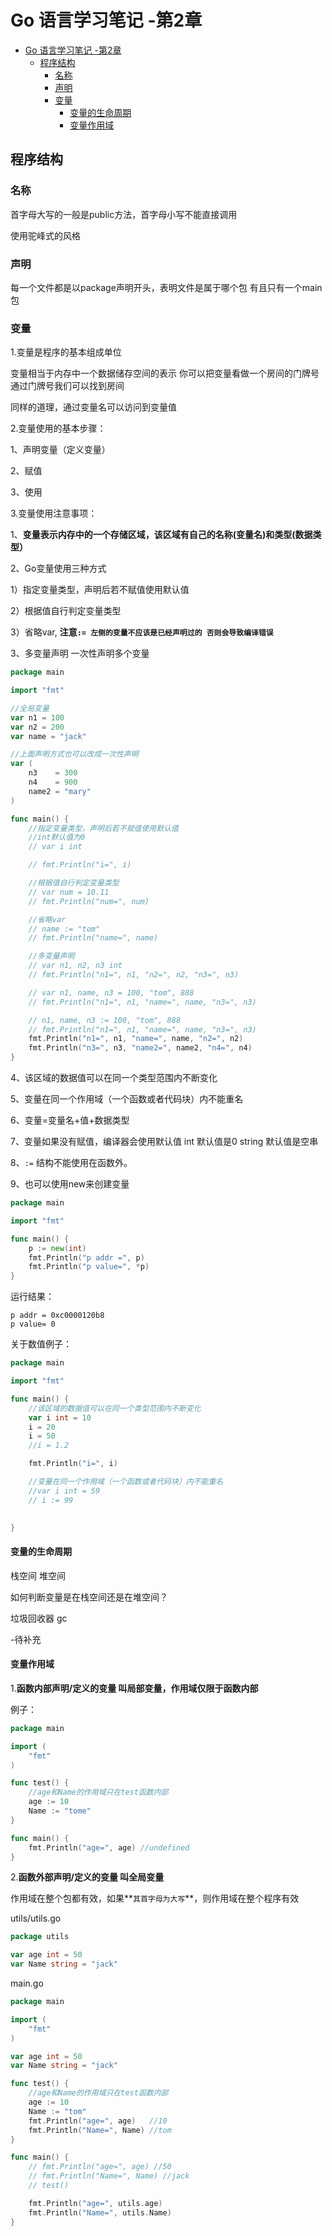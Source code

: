 # Go 语言学习笔记 -第2章
<!-- TOC -->

- [Go 语言学习笔记 -第2章](#go-语言学习笔记--第2章)
    - [程序结构](#程序结构)
        - [名称](#名称)
        - [声明](#声明)
        - [变量](#变量)
            - [变量的生命周期](#变量的生命周期)
            - [变量作用域](#变量作用域)

<!-- /TOC -->

## 程序结构

### 名称

首字母大写的一般是public方法，首字母小写不能直接调用

使用驼峰式的风格


### 声明

每一个文件都是以package声明开头，表明文件是属于哪个包
有且只有一个main包



### 变量

1.变量是程序的基本组成单位

变量相当于内存中一个数据储存空间的表示
你可以把变量看做一个房间的门牌号
通过门牌号我们可以找到房间

同样的道理，通过变量名可以访问到变量值

2.变量使用的基本步骤：

1、声明变量（定义变量）

2、赋值

3、使用

3.变量使用注意事项：

1、**变量表示内存中的一个存储区域，该区域有自己的名称(变量名)和类型(数据类型）**

2、Go变量使用三种方式

1）指定变量类型，声明后若不赋值使用默认值

2）根据值自行判定变量类型

3）省略var, **注意`:= 左侧的变量不应该是已经声明过的 否则会导致编译错误`**

3、多变量声明
一次性声明多个变量

```go
package main

import "fmt"

//全局变量
var n1 = 100
var n2 = 200
var name = "jack"

//上面声明方式也可以改成一次性声明
var (
    n3    = 300
    n4    = 900
    name2 = "mary"
)

func main() {
    //指定变量类型，声明后若不赋值使用默认值
    //int默认值为0
    // var i int

    // fmt.Println("i=", i)

    //根据值自行判定变量类型
    // var num = 10.11
    // fmt.Println("num=", num)

    //省略var
    // name := "tom"
    // fmt.Println("name=", name)

    //多变量声明
    // var n1, n2, n3 int
    // fmt.Println("n1=", n1, "n2=", n2, "n3=", n3)

    // var n1, name, n3 = 100, "tom", 888
    // fmt.Println("n1=", n1, "name=", name, "n3=", n3)

    // n1, name, n3 := 100, "tom", 888
    // fmt.Println("n1=", n1, "name=", name, "n3=", n3)
    fmt.Println("n1=", n1, "name=", name, "n2=", n2)
    fmt.Println("n3=", n3, "name2=", name2, "n4=", n4)
}

```
4、该区域的数据值可以在同一个类型范围内不断变化



5、变量在同一个作用域（一个函数或者代码块）内不能重名


6、变量=变量名+值+数据类型


7、变量如果没有赋值，编译器会使用默认值
int 默认值是0
string 默认值是空串


8、`:=` 结构不能使用在函数外。


9、也可以使用new来创建变量

```go
package main

import "fmt"

func main() {
	p := new(int)
	fmt.Println("p addr =", p)
	fmt.Println("p value=", *p)
}

```
运行结果：
```
p addr = 0xc0000120b8
p value= 0
```


关于数值例子：

```go
package main

import "fmt"

func main() {
    //该区域的数据值可以在同一个类型范围内不断变化
    var i int = 10
    i = 20
    i = 50
    //i = 1.2

    fmt.Println("i=", i)

    //变量在同一个作用域（一个函数或者代码块）内不能重名
    //var i int = 59
    // i := 99

    
}
```

####  变量的生命周期

栈空间
堆空间

如何判断变量是在栈空间还是在堆空间？

垃圾回收器 gc

-待补充


#### 变量作用域

1.**函数内部声明/定义的变量 叫局部变量，作用域仅限于函数内部**

例子：
```go
package main

import (
    "fmt"
)

func test() {
    //age和Name的作用域只在test函数内部
    age := 10
    Name := "tome"
}

func main() {
    fmt.Println("age=", age) //undefined
}

```

2.**函数外部声明/定义的变量 叫全局变量**

作用域在整个包都有效，如果**`其首字母为大写`**，则作用域在整个程序有效


utils/utils.go
```go
package utils

var age int = 50
var Name string = "jack"
```

main.go

```go
package main

import (
    "fmt"
)

var age int = 50
var Name string = "jack"

func test() {
    //age和Name的作用域只在test函数内部
    age := 10
    Name := "tom"
    fmt.Println("age=", age)   //10
    fmt.Println("Name=", Name) //tom
}

func main() {
    // fmt.Println("age=", age) //50
    // fmt.Println("Name=", Name) //jack
    // test()

    fmt.Println("age=", utils.age)
    fmt.Println("Name=", utils.Name)
}
```
